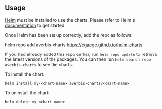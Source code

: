 ## Usage

[Helm](https://helm.sh) must be installed to use the charts.  Please refer to
Helm's [documentation](https://helm.sh/docs) to get started.

Once Helm has been set up correctly, add the repo as follows:

  helm repo add averbis-charts https://cgaege.github.io/helm-charts

If you had already added this repo earlier, run `helm repo update` to retrieve
the latest versions of the packages.  You can then run `helm search repo
averbis-charts` to see the charts.

To install the <chart-name> chart:

    helm install my-<chart-name> averbis-charts/<chart-name>

To uninstall the chart:

    helm delete my-<chart-name>